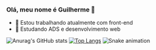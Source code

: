 ### Olá, meu nome é Guilherme 👋

- 🔭 Estou trabalhando atualmente com front-end
- 🌱 Estudando ADS e desenvolvimento web

![Anurag's GitHub stats](https://github-readme-stats.vercel.app/api?username=guilhermescruz&show_icons=true&theme=codeSTACKr)   [![Top Langs](https://github-readme-stats.vercel.app/api/top-langs/?username=guilhermescruz&layout=compact&theme=codeSTACKr)](https://github.com/guilhermescruz/github-readme-stats)
![Snake animation](https://github.com/rafaballerini2/rafaballerini2/blob/output/github-contribution-grid-snake.svg)
